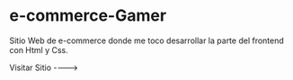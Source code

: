 # e-commerce-Gamer

Sitio Web de e-commerce donde me toco desarrollar la parte del frontend con Html y Css.

Visitar Sitio ---->
